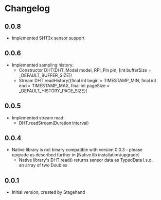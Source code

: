 # Changelog

## 0.0.8
- Implemented SHT3x sensor support

## 0.0.6

- Implemented sampling history:
    * Constructor DHT(DHT_Model model, RPI_Pin pin, [int bufferSize = _DEFAULT_BUFFER_SIZE])
    * Stream DHT.readHistory({final int begin = TIMESTAMP_MIN, final int end = TIMESTAMP_MAX, final int pageSize  = _DEFAULT_HISTORY_PAGE_SIZE})

## 0.0.5

- Implemented stream read:
    * DHT.readStream(Duration interval)

## 0.0.4

- Native library is not binary compatible with version 0.0.3 - please upgrade as described further in [Native lib installation/upgrade]
    * Native library's DHT.read() returns sensor data as TypedData i.s.o. an array of two Doubles

## 0.0.1

- Initial version, created by Stagehand
